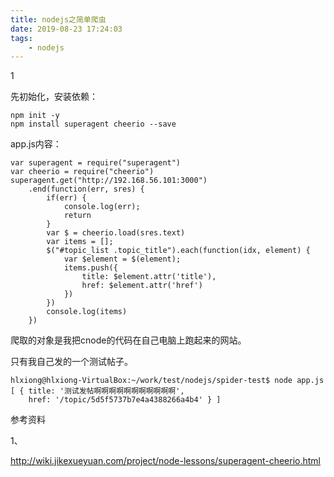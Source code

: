 ```yaml
---
title: nodejs之简单爬虫
date: 2019-08-23 17:24:03
tags:
	- nodejs
---
```


1

先初始化，安装依赖：

```
npm init -y
npm install superagent cheerio --save
```

app.js内容：

```
var superagent = require("superagent")
var cheerio = require("cheerio")
superagent.get("http://192.168.56.101:3000")
    .end(function(err, sres) {
        if(err) {
            console.log(err);
            return
        }
        var $ = cheerio.load(sres.text)
        var items = [];
        $("#topic_list .topic_title").each(function(idx, element) {
            var $element = $(element);
            items.push({
                title: $element.attr('title'),
                href: $element.attr('href')
            })
        })
        console.log(items)
    })
```

爬取的对象是我把cnode的代码在自己电脑上跑起来的网站。

只有我自己发的一个测试帖子。

```
hlxiong@hlxiong-VirtualBox:~/work/test/nodejs/spider-test$ node app.js 
[ { title: '测试发帖啊啊啊啊啊啊啊啊啊啊啊',
    href: '/topic/5d5f5737b7e4a4388266a4b4' } ]
```



参考资料

1、

http://wiki.jikexueyuan.com/project/node-lessons/superagent-cheerio.html